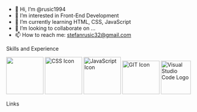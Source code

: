 - 👋 Hi, I’m @rusic1994
- 👀 I’m interested in Front-End Development
- 🌱 I’m currently learning HTML, CSS, JavaScript
- 💞️ I’m looking to collaborate on ...
- 📫 How to reach me: stefanrusic32@gmail.com

<!---
rusic1994/rusic1994 is a ✨ special ✨ repository because its `README.md` (this file) appears on your GitHub profile.
You can click the Preview link to take a look at your changes.
--->
Skills and Experience

<img src="https://github.com/rusic1994/Images/images/html5-logo.png" height="100px;" width="100px;">
<img src="https://github.com/rusic1994/Images/blob/main/images/css3-logo.png/css3-logo.png" alt="CSS Icon" height="100px;" width="100px;">
<img src="images/javascript-logo.png" alt="JavaScript Icon" height="100px;" width="100px;">
<img src="images/git-logo.png" alt="GIT Icon" height="90px;" width="100px;">
<img src="images/vsc-logo.png" alt="Visual Studio Code Logo" height="90px;" width="80px;">


Links

